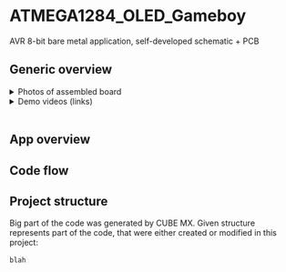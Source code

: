 # ATMEGA1284_OLED_Gameboy
AVR 8-bit bare metal application, self-developed schematic + PCB

## Generic overview

<details><summary>Photos of assembled board</summary>

Assembled board |  PCB | 3D printed case
:-------------------------:|:-------------------------:|:-------------------------:
<img src="/media/assembled.png" width="auto" height="auto"/></br>  |  <img src="/media/pcb.png" width="auto" height="auto"/></br> | <img src="/media/case.png" width="auto" height="auto"/></br> 


</details>

<details><summary>Demo videos (links)</summary>
[Games](https://www.youtube.com/watch?v=D_vLn6cdAP8&ab_channel=LeonidTsigrinski) </br>
[Debug](https://www.youtube.com/watch?v=agJH_pz0l60&ab_channel=LeonidTsigrinski) </br>
</details>









<br/>

## App overview

## Code flow

## Project structure

Big part of the code was generated by CUBE MX. Given structure represents part of the code, that were either created or modified in this project:

```
blah
```